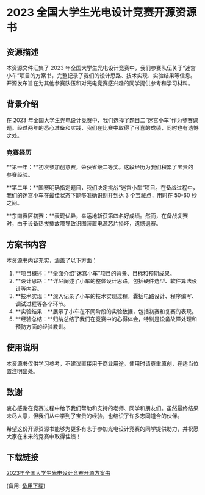 # 2023 全国大学生光电设计竞赛开源资源书

## 资源描述

本资源文件汇集了 2023 年全国大学生光电设计竞赛中，我们参赛队伍关于“迷宫小车”项目的方案书，完整记录了我们的设计思路、技术实现、实验结果等信息。开源发布旨在为其他参赛队伍和对光电竞赛感兴趣的同学提供参考和学习材料。

## 背景介绍

在 2023 年全国大学生光电设计竞赛中，我们选择了题目二“迷宫小车”作为参赛课题。经过两年的悉心准备和实践，我们在比赛中取得了可喜的成绩，同时也有遗憾之处。

### 竞赛经历

**第一年：**初次参加创意赛，荣获省级二等奖。这段经历为我们积累了宝贵的参赛经验。

**第二年：**国赛明确指定题目，我们决定挑战“迷宫小车”项目。在备战过程中，我们的迷宫小车在最佳状态下能够准确识别并到达 3 个宝藏点，用时在 50-60 秒之间。

**东南赛区初赛：**表现优异，幸运地斩获第四名好成绩。然而，在备战复赛时，由于设备热拔插故障导致识图装置电源芯片损坏，遗憾退赛。

## 方案书内容

本资源书内容充实，涵盖了以下方面：

1. **项目概述：**全面介绍“迷宫小车”项目的背景、目标和预期成果。
2. **设计思路：**详尽阐述了小车的整体设计思路，包括硬件选型、软件算法设计等内容。
3. **技术实现：**深入记录了小车的技术实现过程，囊括电路设计、程序编写、调试过程等各个环节。
4. **实验结果：**展示了小车在不同阶段的实验数据，包括初赛和复赛的表现。
5. **经验总结：**归纳总结了我们在竞赛中的心得体会，特别是设备故障处理和预防方面的经验教训。

## 使用说明

本资源书仅供学习参考，不建议直接用于商业用途。使用时请尊重原创，在适当位置注明出处。

## 致谢

衷心感谢在竞赛过程中给予我们帮助和支持的老师、同学和朋友们。虽然最终结果未尽人意，但我们从中学到了宝贵的经验，也结识了许多志同道合的伙伴。

希望这份开源资源书能够为更多有志于参加光电设计竞赛的同学提供助力，并祝愿大家在未来的竞赛中取得佳绩！

## 下载链接
[2023年全国大学生光电设计竞赛开源方案书](https://pan.quark.cn/s/9affb88ce3f3) 

(备用: [备用下载](https://pan.baidu.com/s/1TF1sY2Kxs0g43pEoXV1FVg?pwd=1234))
